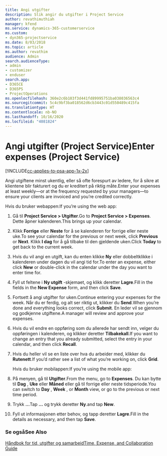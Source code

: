 ```yaml
---
title: Angi utgifter
description: Slik angir du utgifter i Project Service
author: revathimuthiah
manager: kfend
ms.service: dynamics-365-customerservice
ms.custom:
- dyn365-projectservice
ms.date: 8/03/2018
ms.topic: article
ms.author: revathim
audience: Admin
search.audienceType:
- admin
- customizer
- enduser
search.app:
- D365CE
- D365PS
- ProjectOperations
ms.openlocfilehash: 360e2c6b103f3d441fd89995751ba038036563c4
ms.sourcegitcommit: 5c4c9bf3ba018562d6cb3443c01d550489c415fa
ms.translationtype: HT
ms.contentlocale: nb-NO
ms.lasthandoff: 10/16/2020
ms.locfileid: "4081824"
---
```

# <a name="enter-expenses-project-service"></a><span data-ttu-id="fb101-103">Angi utgifter (Project Service)</span><span class="sxs-lookup"><span data-stu-id="fb101-103">Enter expenses (Project Service)</span></span>

[!INCLUDE[cc-applies-to-psa-app-1x-2x](../includes/cc-applies-to-psa-app-1x-2x.md)]

<span data-ttu-id="fb101-104">Angi utgiftene minst ukentlig, eller så ofte forespurt av ledere, for å sikre at klientene blir fakturert og du er kreditert på riktig måte.</span><span class="sxs-lookup"><span data-stu-id="fb101-104">Enter your expenses at least weekly—or at the frequency requested by your managers—to ensure your clients are invoiced and you’re credited correctly.</span></span>  
  
 <span data-ttu-id="fb101-105">Hvis du bruker webappen:</span><span class="sxs-lookup"><span data-stu-id="fb101-105">If you’re using the web app:</span></span>  
  
1. <span data-ttu-id="fb101-106">Gå til **Project Service > Utgifter**.</span><span class="sxs-lookup"><span data-stu-id="fb101-106">Go to **Project Service > Expenses**.</span></span> <span data-ttu-id="fb101-107">Dette åpner kalenderen.</span><span class="sxs-lookup"><span data-stu-id="fb101-107">This brings up your calendar.</span></span>  
  
2. <span data-ttu-id="fb101-108">Klikk **Forrige** eller **Neste** for å se kalenderen for forrige eller neste uke.</span><span class="sxs-lookup"><span data-stu-id="fb101-108">To see your calendar for the previous or next week, click **Previous** or **Next**.</span></span> <span data-ttu-id="fb101-109">Klikk **I dag** for å gå tilbake til den gjeldende uken.</span><span class="sxs-lookup"><span data-stu-id="fb101-109">Click **Today** to get back to the current week.</span></span>  
  
3. <span data-ttu-id="fb101-110">Hvis du vil angi en utgift, kan du enten klikke **Ny** eller dobbeltklikke i kalenderen under dagen du vil angi tid for.</span><span class="sxs-lookup"><span data-stu-id="fb101-110">To enter an expense, either click **New** or double-click in the calendar under the day you want to enter time for.</span></span>  
  
4. <span data-ttu-id="fb101-111">Fyll ut feltene i **Ny utgift** -skjemaet, og klikk deretter **Lagre**.</span><span class="sxs-lookup"><span data-stu-id="fb101-111">Fill in the fields in the **New Expense** form, and then click **Save**.</span></span>  
  
5. <span data-ttu-id="fb101-112">Fortsett å angi utgifter for uken.</span><span class="sxs-lookup"><span data-stu-id="fb101-112">Continue entering your expenses for the week.</span></span> <span data-ttu-id="fb101-113">Når du er ferdig, og alt ser riktig ut, klikker du **Send**.</span><span class="sxs-lookup"><span data-stu-id="fb101-113">When you’re done and everything looks correct, click **Submit**.</span></span> <span data-ttu-id="fb101-114">En leder vil se gjennom og godkjenne utgiftene.</span><span class="sxs-lookup"><span data-stu-id="fb101-114">A manager will review and approve your expenses.</span></span>  
  
6. <span data-ttu-id="fb101-115">Hvis du vil endre en oppføring som du allerede har sendt inn, velger du oppføringen i kalenderen, og klikker deretter **Tilbakekall**.</span><span class="sxs-lookup"><span data-stu-id="fb101-115">If you want to change an entry that you already submitted, select the entry in your calendar, and then click **Recall**.</span></span>  
  
7. <span data-ttu-id="fb101-116">Hvis du heller vil se en liste over hva du arbeider med, klikker du **Rutenett**.</span><span class="sxs-lookup"><span data-stu-id="fb101-116">If you’d rather see a list of what you’re working on, click **Grid**.</span></span>  
  
   <span data-ttu-id="fb101-117">Hvis du bruker mobilappen:</span><span class="sxs-lookup"><span data-stu-id="fb101-117">If you’re using the mobile app:</span></span>  
  
8. <span data-ttu-id="fb101-118">På menyen, gå til **Utgifter**.</span><span class="sxs-lookup"><span data-stu-id="fb101-118">From the menu, go to **Expenses**.</span></span>     <span data-ttu-id="fb101-119">Du kan bytte til **Dag** , **Uke** eller **Måned** eller gå til forrige eller neste tidsperiode.</span><span class="sxs-lookup"><span data-stu-id="fb101-119">You can switch to **Day** , **Week** , or **Month** view, or go to the previous or next time period.</span></span>  
  
9. <span data-ttu-id="fb101-120">Trykk **…**</span><span class="sxs-lookup"><span data-stu-id="fb101-120">Tap **…**</span></span> <span data-ttu-id="fb101-121">og trykk deretter **Ny**.</span><span class="sxs-lookup"><span data-stu-id="fb101-121">and tap **New**.</span></span>  
  
10. <span data-ttu-id="fb101-122">Fyll ut informasjonen etter behov, og tapp deretter **Lagre**.</span><span class="sxs-lookup"><span data-stu-id="fb101-122">Fill in the details as necessary, and then tap **Save**.</span></span>  
  
### <a name="see-also"></a><span data-ttu-id="fb101-123">Se også</span><span class="sxs-lookup"><span data-stu-id="fb101-123">See Also</span></span>  
 [<span data-ttu-id="fb101-124">Håndbok for tid, utgifter og samarbeid</span><span class="sxs-lookup"><span data-stu-id="fb101-124">Time, Expense, and Collaboration Guide</span></span>](../psa/time-expense-collaboration-guide.md)
